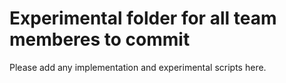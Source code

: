 # Experimental folder for all team memberes to commit

Please add any implementation and experimental scripts here.
